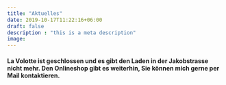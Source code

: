 ```yaml
---
title: "Aktuelles"
date: 2019-10-17T11:22:16+06:00
draft: false
description : "this is a meta description"
image:
---
```


#### La Volotte ist geschlossen und es gibt den Laden in der Jakobstrasse nicht mehr. Den Onlineshop gibt es weiterhin, Sie können mich  gerne per Mail kontaktieren.

